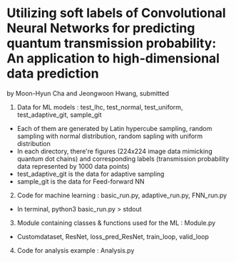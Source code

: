 # Utilizing soft labels of Convolutional Neural Networks for predicting quantum transmission probability: An application to high-dimensional data prediction

by Moon-Hyun Cha and Jeongwoon Hwang, submitted

1. Data for ML models : test_lhc, test_normal, test_uniform, test_adaptive_git, sample_git
 * Each of them are generated by Latin hypercube sampling, random sampling with normal distribution, random sapling with uniform distribution
 * In each directory, there're figures (224x224 image data mimicking quantum dot chains) and corresponding labels (transmission probability data represented by 1000 data points)
 * test_adaptive_git is the data for adaptive sampling
 * sample_git is the data for Feed-forward NN

2. Code for machine learning : basic_run.py, adaptive_run.py, FNN_run.py
 * In terminal, python3 basic_run.py > stdout

3. Module containing classes & functions used for the ML : Module.py
 * Customdataset, ResNet, loss_pred_ResNet, train_loop, valid_loop

4. Code for analysis example : Analysis.py
